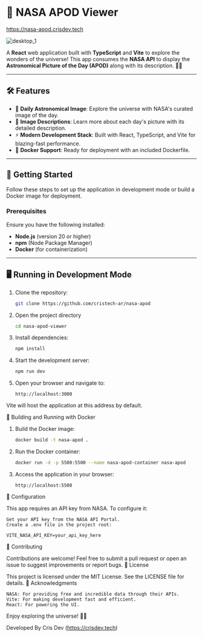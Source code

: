 # 🌌 NASA APOD Viewer 

https://nasa-apod.crisdev.tech

![desktop_1](https://github.com/user-attachments/assets/9a39a2c9-9255-453a-a16d-102bfcc3cdc7)


A **React** web application built with **TypeScript** and **Vite** to explore the wonders of the universe! This app consumes the **NASA API** to display the **Astronomical Picture of the Day (APOD)** along with its description. 🚀✨

---

## 🛠️ Features

- 🌠 **Daily Astronomical Image**: Explore the universe with NASA's curated image of the day.
- 📜 **Image Descriptions**: Learn more about each day's picture with its detailed description.
- ⚡ **Modern Development Stack**: Built with React, TypeScript, and Vite for blazing-fast performance.
- 🐳 **Docker Support**: Ready for deployment with an included Dockerfile.

---

## 🚀 Getting Started

Follow these steps to set up the application in development mode or build a Docker image for deployment.

### Prerequisites

Ensure you have the following installed:

- **Node.js** (version 20 or higher)
- **npm** (Node Package Manager)
- **Docker** (for containerization)

---

## 🖥️ Running in Development Mode

1. Clone the repository:
   ```bash
   git clone https://github.com/cristech-ar/nasa-apod
2. Open the project directory
   ```bash
   cd nasa-apod-viewer
4. Install dependencies:
   ```bash
   npm install
5. Start the development server:
   ```bash
   npm run dev
6. Open your browser and navigate to:
   ```arduino
   http://localhost:3000
Vite will host the application at this address by default.

🐳 Building and Running with Docker

1. Build the Docker image:
   ```bash
   docker build -t nasa-apod .

2. Run the Docker container:
   ```bash
   docker run -d -p 5500:5500 --name nasa-apod-container nasa-apod

3. Access the application in your browser:
     ```arduino
   http://localhost:5500

🔧 Configuration

This app requires an API key from NASA. To configure it:

    Get your API key from the NASA API Portal.
    Create a .env file in the project root:

    VITE_NASA_API_KEY=your_api_key_here

🤝 Contributing

Contributions are welcome! Feel free to submit a pull request or open an issue to suggest improvements or report bugs.
📜 License

This project is licensed under the MIT License. See the LICENSE file for details.
🌟 Acknowledgments

    NASA: For providing free and incredible data through their APIs.
    Vite: For making development fast and efficient.
    React: For powering the UI.

Enjoy exploring the universe! 🌌✨

Developed By Cris Dev (https://crisdev.tech)

